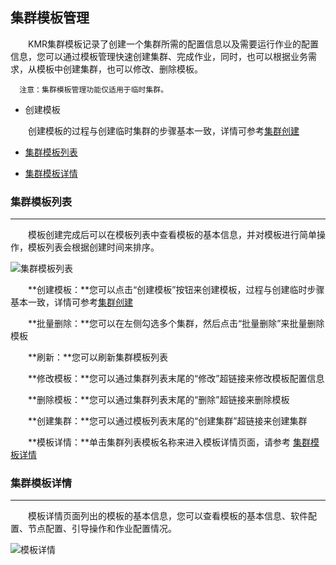 ## 集群模板管理

　　KMR集群模板记录了创建一个集群所需的配置信息以及需要运行作业的配置信息，您可以通过模板管理快速创建集群、完成作业，同时，也可以根据业务需求，从模板中创建集群，也可以修改、删除模板。
  
      注意：集群模板管理功能仅适用于临时集群。

* 创建模板
  
　　创建模板的过程与创建临时集群的步骤基本一致，详情可参考[集群创建](chuang_jian_ji_qun_kuai_su_xuan_xiang.md)

* [集群模板列表](#ji_qun_mu_ban_lie_biao)

* [集群模板详情](#ji_qun_mu_ban_xiang_qing)

<h3 name="ji_qun_mu_ban_lie_biao" id="ji_qun_mu_ban_lie_biao">集群模板列表</h3>


---


　　模板创建完成后可以在模板列表中查看模板的基本信息，并对模板进行简单操作，模板列表会根据创建时间来排序。
  
  ![集群模板列表](http://kmr-bj.ks3-cn-beijing.ksyun.com/doc_pic/jqmb1.png)   
  
　　**创建模板：**您可以点击“创建模板”按钮来创建模板，过程与创建临时步骤基本一致，详情可参考[集群创建](chuang_jian_ji_qun_kuai_su_xuan_xiang.md)

　　**批量删除：**您可以在左侧勾选多个集群，然后点击“批量删除”来批量删除模板
  
　　**刷新：**您可以刷新集群模板列表
  
　　**修改模板：**您可以通过集群列表末尾的“修改”超链接来修改模板配置信息
  
　　**删除模板：**您可以通过集群列表末尾的“删除”超链接来删除模板
  
　　**创建集群：**您可以通过模板列表末尾的“创建集群”超链接来创建集群
  
　　**模板详情：**单击集群列表模板名称来进入模板详情页面，请参考 [集群模板详情](#ji_qun_mu_ban_xiang_qing)
  
<h3 name="ji_qun_mu_ban_xiang_qing" id="ji_qun_mu_ban_xiang_qing">集群模板详情</h3>


---  

　　模板详情页面列出的模板的基本信息，您可以查看模板的基本信息、软件配置、节点配置、引导操作和作业配置情况。
  
  ![模板详情](http://kmr-bj.ks3-cn-beijing.ksyun.com/doc_pic/jqmb2.png)
  
  


 